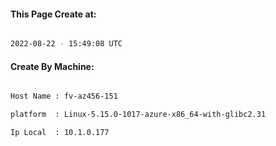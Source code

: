 
   
#### This Page Create at:

```bash

2022-08-22 - 15:49:08 UTC

```

#### Create By Machine:

```bash

Host Name : fv-az456-151

platform  : Linux-5.15.0-1017-azure-x86_64-with-glibc2.31

Ip Local  : 10.1.0.177

```

